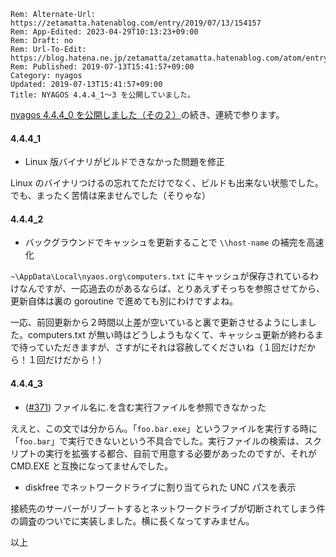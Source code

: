 ```header
Rem: Alternate-Url: https://zetamatta.hatenablog.com/entry/2019/07/13/154157
Rem: App-Edited: 2023-04-29T10:13:23+09:00
Rem: Draft: no
Rem: Url-To-Edit: https://blog.hatena.ne.jp/zetamatta/zetamatta.hatenablog.com/atom/entry/17680117127217579092
Rem: Published: 2019-07-13T15:41:57+09:00
Category: nyagos
Updated: 2019-07-13T15:41:57+09:00
Title: NYAGOS 4.4.4_1～3 を公開していました。
```
[nyagos 4.4.4_0 を公開しました（その２）](http://zetamatta.hatenablog.com/entry/2019/07/13/151307)の続き、連続で参ります。

#### 4.4.4_1

* Linux 版バイナリがビルドできなかった問題を修正

Linux のバイナリつけるの忘れてただけでなく、ビルドも出来ない状態でした。でも、まったく苦情は来ませんでした（そりゃな）

#### 4.4.4_2

* バックグラウンドでキャッシュを更新することで `\\host-name` の補完を高速化

`~\AppData\Local\nyaos.org\computers.txt` にキャッシュが保存されているわけなんですが、一応過去のがあるならば、とりあえずそっちを参照させてから、更新自体は裏の goroutine で進めても別にわけですよね。

一応、前回更新から２時間以上差が空いていると裏で更新させるようにしました。computers.txt が無い時はどうしようもなくて、キャッシュ更新が終わるまで待っていただきますが、さすがにそれは容赦してくださいね（１回だけだから！１回だけだから！）

#### 4.4.4_3

* ([#371](https://github.com/zetamatta/nyagos/issues/371)) ファイル名に.を含む実行ファイルを参照できなかった

ええと、この文では分からん。「`foo.bar.exe`」というファイルを実行する時に「`foo.bar`」で実行できないという不具合でした。実行ファイルの検索は、スクリプトの実行を拡張する都合、自前で用意する必要があったのですが、それが CMD.EXE と互換になってませんでした。

* diskfree でネットワークドライブに割り当てられた UNC パスを表示

接続先のサーバーがリブートするとネットワークドライブが切断されてしまう件の調査のついでに実装しました。横に長くなってすみません。

以上
